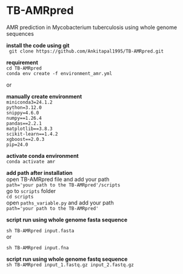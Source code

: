 # TB-AMRpred  <br />
AMR prediction in Mycobacterium tuberculosis using whole genome sequences <br />

**install the code using git** <br />
``` git clone https://github.com/Ankitapal1995/TB-AMRpred.git``` <br />

**requirement**  <br />
```cd TB-AMRpred``` <br/>
```conda env create -f environment_amr.yml``` <br />

 or <br />


**manually create environment** <br />
```miniconda3=24.1.2```  <br />
```python=3.12.0```  <br />
```snippy=4.6.0```  <br />
```numpy==1.26.4```  <br />
```pandas==2.2.1```  <br />
```matplotlib==3.8.3```  <br />
```scikit-learn==1.4.2```  <br />
```xgboost==2.0.3 ```  <br />
```pip=24.0```  <br />

**activate conda environment** <br/>
```conda activate amr``` <br/>

**add path after installation** <br/>
open TB-AMRpred file and add your path <br/>
```path='your path to the TB-AMRpred'/scripts``` <br/>
go to ```scripts``` folder <br/>
```cd scripts```  <br/>
open ```paths_variable.py``` and add your path <br/>
```path='your path to the TB-AMRpred'``` <br/>

**script run using whole genome fasta sequence** <br />

```sh TB-AMRpred input.fasta``` <br />
or <br />

```sh TB-AMRpred input.fna ``` <br />

**script run using whole genome fastq sequence**  <br />
```sh TB-AMRpred input_1.fastq.gz input_2.fastq.gz``` <br />

 



